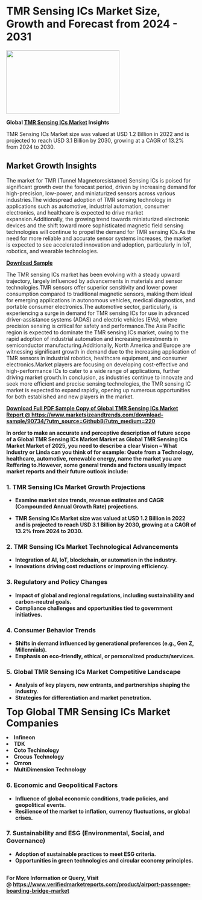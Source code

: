 <H1>TMR Sensing ICs Market Size, Growth and Forecast from 2024 - 2031</H1><img class="aligncenter size-medium wp-image-584254" src="https://thirdeyenews.in/wp-content/uploads/2024/09/Global-Market-Research-300x168.jpeg" alt="" width="300" height="168" /><p><strong>Global&nbsp;<a href="https://www.marketsizeandtrends.com/download-sample/90734/?utm_source=Github8j?utm_medium=220">TMR Sensing ICs Market</a> Insights</strong></p><p>TMR Sensing ICs Market size was valued at USD 1.2 Billion in 2022 and is projected to reach USD 3.1 Billion by 2030, growing at a CAGR of 13.2% from 2024 to 2030.</p><p><h2>Market Growth Insights</h2> <p>The market for TMR (Tunnel Magnetoresistance) Sensing ICs is poised for significant growth over the forecast period, driven by increasing demand for high-precision, low-power, and miniaturized sensors across various industries.The widespread adoption of TMR sensing technology in applications such as automotive, industrial automation, consumer electronics, and healthcare is expected to drive market expansion.Additionally, the growing trend towards miniaturized electronic devices and the shift toward more sophisticated magnetic field sensing technologies will continue to propel the demand for TMR sensing ICs.As the need for more reliable and accurate sensor systems increases, the market is expected to see accelerated innovation and adoption, particularly in IoT, robotics, and wearable technologies.</p> <p><strong><a href="download-link">Download Sample</a></strong></p> <p>The TMR sensing ICs market has been evolving with a steady upward trajectory, largely influenced by advancements in materials and sensor technologies.TMR sensors offer superior sensitivity and lower power consumption compared to traditional magnetic sensors, making them ideal for emerging applications in autonomous vehicles, medical diagnostics, and portable consumer electronics.The automotive sector, particularly, is experiencing a surge in demand for TMR sensing ICs for use in advanced driver-assistance systems (ADAS) and electric vehicles (EVs), where precision sensing is critical for safety and performance.The Asia Pacific region is expected to dominate the TMR sensing ICs market, owing to the rapid adoption of industrial automation and increasing investments in semiconductor manufacturing.Additionally, North America and Europe are witnessing significant growth in demand due to the increasing application of TMR sensors in industrial robotics, healthcare equipment, and consumer electronics.Market players are focusing on developing cost-effective and high-performance ICs to cater to a wide range of applications, further driving market growth.In conclusion, as industries continue to innovate and seek more efficient and precise sensing technologies, the TMR sensing IC market is expected to expand rapidly, opening up numerous opportunities for both established and new players in the market.</p> <p><strong><a href="get-more-link"></p><p><span class=""><strong>Download Full PDF Sample Copy of Global TMR Sensing ICs Market Report</strong> @ <a href="https://www.marketsizeandtrends.com/download-sample/90734/?utm_source=Github8j?utm_medium=220" target="_blank">https://www.marketsizeandtrends.com/download-sample/90734/?utm_source=Github8j?utm_medium=220</a></span></p><p>In order to make an accurate and perceptive description of future scope of a Global&nbsp;TMR Sensing ICs Market Market as Global&nbsp;TMR Sensing ICs Market Market of 2025, you need to describe a clear Vision &ndash; What Industry or Linda can you think of for example: Quote from a Technology, healthcare, automotive, renewable energy, name the market you are Reffering to.However, some general trends and factors usually impact market reports and their future outlook include:</p><h3>1.&nbsp;<strong>TMR Sensing ICs Market Growth Projections</strong></h3><ul><li>Examine market size trends, revenue estimates and CAGR (Compounded Annual Growth Rate) projections.</li><li><p>TMR Sensing ICs Market size was valued at USD 1.2 Billion in 2022 and is projected to reach USD 3.1 Billion by 2030, growing at a CAGR of 13.2% from 2024 to 2030.</p></li></ul><h3>2.&nbsp;<strong>TMR Sensing ICs Market Technological Advancements</strong></h3><ul><li>Integration of AI, IoT, blockchain, or automation in the industry.</li><li>Innovations driving cost reductions or improving efficiency.</li></ul><h3>3.&nbsp;<strong>Regulatory and Policy Changes</strong></h3><ul><li>Impact of global and regional regulations, including sustainability and carbon-neutral goals.</li><li>Compliance challenges and opportunities tied to government initiatives.</li></ul><h3>4.&nbsp;<strong>Consumer Behavior Trends</strong></h3><ul><li>Shifts in demand influenced by generational preferences (e.g., Gen Z, Millennials).</li><li>Emphasis on eco-friendly, ethical, or personalized products/services.</li></ul><h3>5.&nbsp;<strong>Global TMR Sensing ICs Market Competitive Landscape</strong></h3><ul><li>Analysis of key players, new entrants, and partnerships shaping the industry.</li><li>Strategies for differentiation and market penetration.</li></ul><p data-pm-slice="1 1 []"><span style="color: inherit; font-family: inherit; font-size: 25px;">Top Global TMR Sensing ICs Market Companies</span></p><div class="" data-test-id=""><p><li>Infineon</li><li> TDK</li><li> Coto Techinology</li><li> Crocus Technology</li><li> Omron</li><li> MultiDimension Technology</li></p></div><h3>6.&nbsp;<strong>Economic and Geopolitical Factors</strong></h3><ul><li>Influence of global economic conditions, trade policies, and geopolitical events.</li><li>Resilience of the market to inflation, currency fluctuations, or global crises.</li></ul><h3>7.&nbsp;<strong>Sustainability and ESG (Environmental, Social, and Governance)</strong></h3><ul><li>Adoption of sustainable practices to meet ESG criteria.</li><li>Opportunities in green technologies and circular economy principles.</li></ul><h2><strong style="font-size: 14px;">For More Information or Query, Visit @&nbsp;</strong><a style="background-color: #ffffff; font-size: 14px;" href="https://www.marketsizeandtrends.com/report/tmr-sensing-ics-market/" target="_blank">https://www.verifiedmarketreports.com/product/airport-passenger-boarding-bridge-market</a></h2>